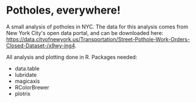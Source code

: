 # Potholes, everywhere!
A small analysis of potholes in NYC. The data for this analysis comes from New York City's open data portal, and can be downloaded here: https://data.cityofnewyork.us/Transportation/Street-Pothole-Work-Orders-Closed-Dataset-/x9wy-ing4.

All analysis and plotting done in R.
Packages needed:
* data.table
* lubridate
* magicaxis
* RColorBrewer
* plotrix
